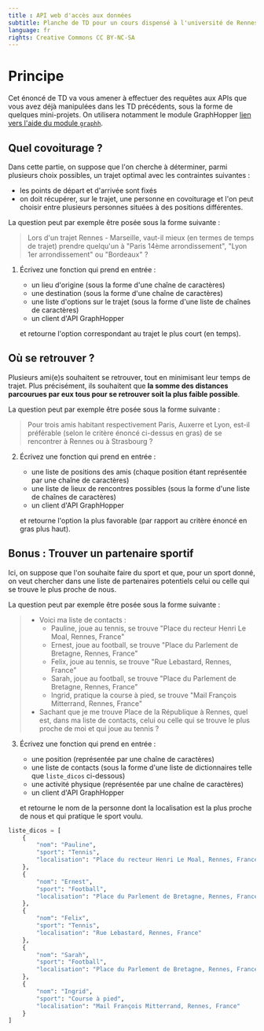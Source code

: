 ```yaml
---
title : API web d'accès aux données
subtitle: Planche de TD pour un cours dispensé à l'université de Rennes 2
language: fr
rights: Creative Commons CC BY-NC-SA
---
```



# Principe

Cet énoncé de TD va vous amener à effectuer des requêtes aux APIs que vous avez déjà manipulées dans les TD précédents, sous la forme de quelques mini-projets.
On utilisera notamment le module GraphHopper [lien vers l'aide du module `graphh`](https://graphh.readthedocs.io/en/latest/).

## Quel covoiturage ?

Dans cette partie, on suppose que l'on cherche à déterminer, parmi plusieurs choix possibles, un trajet optimal avec les contraintes suivantes :

* les points de départ et d'arrivée sont fixés
* on doit récupérer, sur le trajet, une personne en covoiturage et l'on peut choisir entre plusieurs personnes situées à des positions différentes.

La question peut par exemple être posée sous la forme suivante :

> Lors d'un trajet Rennes - Marseille, vaut-il mieux (en termes de temps de trajet) prendre quelqu'un à "Paris 14ème arrondissement", "Lyon 1er arrondissement" ou "Bordeaux" ?

1. Écrivez une fonction qui prend en entrée :
    * un lieu d'origine (sous la forme d'une chaîne de caractères)
    * une destination (sous la forme d'une chaîne de caractères)
    * une liste d'options sur le trajet (sous la forme d'une liste de chaînes de caractères)
    * un client d'API GraphHopper
    
   et retourne l'option correspondant au trajet le plus court (en temps).

## Où se retrouver ?

Plusieurs ami(e)s souhaitent se retrouver, tout en minimisant leur temps de trajet.
Plus précisément, ils souhaitent que **la somme des distances parcourues par eux tous pour se retrouver soit la plus faible possible**.

La question peut par exemple être posée sous la forme suivante :

> Pour trois amis habitant respectivement Paris, Auxerre et Lyon, est-il préférable (selon le critère énoncé ci-dessus en gras) de se rencontrer à Rennes ou à Strasbourg ?

2. Écrivez une fonction qui prend en entrée :
    * une liste de positions des amis (chaque position étant représentée par une chaîne de caractères)
    * une liste de lieux de rencontres possibles (sous la forme d'une liste de chaînes de caractères)
    * un client d'API GraphHopper
    
   et retourne l'option la plus favorable (par rapport au critère énoncé en gras plus haut).

## Bonus : Trouver un partenaire sportif

Ici, on suppose que l'on souhaite faire du sport et que, pour un sport donné, on veut chercher dans une liste de partenaires potentiels celui ou celle qui se trouve le plus proche de nous.

La question peut par exemple être posée sous la forme suivante :

> * Voici ma liste de contacts :
>   * Pauline, joue au tennis, se trouve "Place du recteur Henri Le Moal, Rennes, France"
>   * Ernest, joue au football, se trouve "Place du Parlement de Bretagne, Rennes, France"
>   * Felix, joue au tennis, se trouve "Rue Lebastard, Rennes, France"
>   * Sarah, joue au football, se trouve "Place du Parlement de Bretagne, Rennes, France"
>   * Ingrid, pratique la course à pied, se trouve "Mail François Mitterrand, Rennes, France"
> * Sachant que je me trouve Place de la République à Rennes, quel est, dans ma liste de contacts, celui ou celle qui se trouve le plus proche de moi et qui joue au tennis ?

3. Écrivez une fonction qui prend en entrée :
    * une position (représentée par une chaîne de caractères)
    * une liste de contacts (sous la forme d'une liste de dictionnaires telle que `liste_dicos` ci-dessous)
    * une activité physique (représentée par une chaîne de caractères)
    * un client d'API GraphHopper
    
   et retourne le nom de la personne dont la localisation est la plus proche de nous et qui pratique le sport voulu.

```python
liste_dicos = [
    {
        "nom": "Pauline",
        "sport": "Tennis",
        "localisation": "Place du recteur Henri Le Moal, Rennes, France"
    },
    {
        "nom": "Ernest",
        "sport": "Football",
        "localisation": "Place du Parlement de Bretagne, Rennes, France"
    },
    {
        "nom": "Felix",
        "sport": "Tennis",
        "localisation": "Rue Lebastard, Rennes, France"
    },
    {
        "nom": "Sarah",
        "sport": "Football",
        "localisation": "Place du Parlement de Bretagne, Rennes, France"
    },
    {
        "nom": "Ingrid",
        "sport": "Course à pied",
        "localisation": "Mail François Mitterrand, Rennes, France"
    }
]
```

